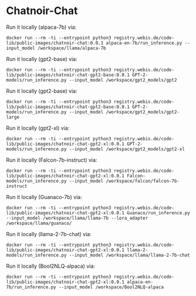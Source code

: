# Chatnoir-Chat


Run it locally (alpaca-7b) via:

```
docker run --rm -ti --entrypoint python3 registry.webis.de/code-lib/public-images/chatnoir-chat:0.0.1 alpaca-en-7b/run_inference.py --input_model /workspace/llama/alpaca-7b
```

Run it locally (gpt2-base) via:

```
docker run --rm -ti --entrypoint python3 registry.webis.de/code-lib/public-images/chatnoir-chat-gpt2-base:0.0.1 GPT-2-models/run_inference.py --input_model /workspace/gpt2_models/gpt2
```
Run it locally (gpt2-base) via:

```
docker run --rm -ti --entrypoint python3 registry.webis.de/code-lib/public-images/chatnoir-chat-gpt2-base:0.0.1 GPT-2-models/run_inference.py --input_model /workspace/gpt2_models/gpt2-large
```


Run it locally (gpt2-xl) via:

```
docker run --rm -ti --entrypoint python3 registry.webis.de/code-lib/public-images/chatnoir-chat-gpt2-xl:0.0.1 GPT-2-models/run_inference.py --input_model /workspace/gpt2_models/gpt2-xl
```

Run it locally (Falcon-7b-instruct) via:

```
docker run --rm -ti --entrypoint python3 registry.webis.de/code-lib/public-images/chatnoir-chat-gpt2-xl:0.0.1 Falcon-models/run_inference.py --input_model /workspace/falcon/falcon-7b-instruct
```


Run it locally (Guanaco-7b) via:
```
docker run --rm -ti --entrypoint python3 registry.webis.de/code-lib/public-images/chatnoir-chat-gpt2-xl:0.0.1 Guanaco/run_inference.py --input_model /workspace/llama/llama-7b --lora_adapter /workspace/llama/guanaco/
```


Run it locally (llama-2-7b-chat) via:
```
docker run --rm -ti --entrypoint python3 registry.webis.de/code-lib/public-images/chatnoir-chat-gpt2-xl:0.0.1 llama-2-models/run_inference.py --input_model /workspace/llama/llama-2-7b-chat
```


Run it locally (Bool2NLQ-alpaca) via:

```
docker run --rm -ti --entrypoint python3 registry.webis.de/code-lib/public-images/chatnoir-chat-gpt2-xl:0.0.1 alpaca-en-7b/run_inference.py --input_model /workspace/Bool2NLQ-alpaca
```
